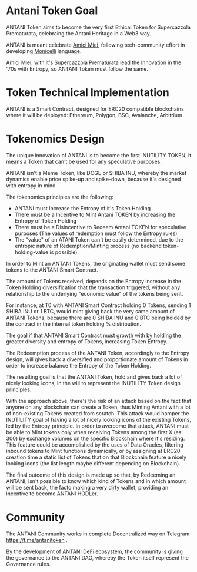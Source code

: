 # Antani Token Goal
ANTANI Token aims to become the very first Ethical Token for Supercazzola Prematurata, celebraing the Antani Heritage in a Web3 way.

ANTANI is meant celebrate [Amici Miei](https://en.wikipedia.org/wiki/My_Friends_(film)), following tech-community effort in developing [Monicelli](https://github.com/esseks/monicelli) language.

Amici Miei, with it's Supercazzola Prematurata lead the Innovation in the '70s with Entropy, so ANTANI Token must follow the same.

# Token Technical Implementation
ANTANI is a Smart Contract, designed for ERC20 compatible blockchains where it will be deployed: Ethereum, Polygon, BSC, Avalanche, Arbitrium

# Tokenomics Design
The unique innovation of ANTANI is to become the first INUTILITY TOKEN, it means a Token that can't be used for any speculative purposes.

ANTANI isn't a Meme Token, like DOGE or SHIBA INU, whereby the market dynamics enable price spike-up and spike-down, because it's designed with entropy in mind.

The tokenomics principles are the following:
- ANTANI must Increase the Entropy of it's Token Holding
- There must be a Incentive to Mint Antani TOKEN by increasing the Entropy of Token Holding
- There must be a Disincentive to Redeem Antani TOKEN for speculative purposes (The values of redemption must follow the Entropy rules)
- The "value" of an ATANI Token can't be easily determined, due to the entropic nature of Redemption/Minting process (no backend token-holding-value is possible)

In order to Mint an ANTANI Tokens, the originating wallet must send some tokens to the ANTANI Smart Contract.

The amount of Tokens received, depends on the Entropy increase in the Token Holding diversification that the transaction triggered, without any relationship to the underlying "economic value" of the tokens being sent.

For instance, at T0 with ANTANI Smart Contract holding 0 Tokens, sending 1 SHIBA INU or 1 BTC, would mint giving back the very same amount of ANTANI Tokens, because there are 0 SHIBA INU and 0 BTC being holded by the contract in the internal token holding % distribution.

The goal if that ANTANI Smart Contract must growth with by holding the greater diversity and entropy of Tokens, increasing Token Entropy.

The Redeemption process of the ANTANI Token,  accordingly to the Entropy design, will gives back a diversified and proportionate amount of Tokens in order to increase balance the Entropy of the Token Holding.

The resulting goal is that the ANTANI Token, hold and gives back a lot of nicely looking icons, in the will to represent the INUTILITY Token design principles.

With the approach above, there's the risk of an attack based on the fact that anyone on any blockchain can create a Token, thus Minting Antani with a lot of non-existing Tokens created from scratch. This attack would hamper the INUTILITY goal of having a lot of nicely looking icons of the existing Tokens, led by the Entropy principle. In order to avercome that attack, ANTANI must be able to Mint tokens only when receiving Tokens among the first X (es: 300) by exchange volumes on the specific Blockchain where it's residing. This feature could be accomplished by the uses of Data Oracles, filtering inbound tokens to Mint functions dynamically, or by assigning at ERC20 creation time a static list of Tokens that on that Blockchain feature a nicely looking icons (the list length maybe different depending on Blockchain).

The final outcome of this design is made up so that, by Redeeming an ANTANI, isn't possible to know which kind of Tokens and in which amount will be sent back, the facto making a very dirty wallet, providing an incentive to become ANTANI HODLer.


# Community
The ANTANI Community works in complete Decentralized way on Telegram https://t.me/antanitoken .

By the development of ANTANI DeFi ecosystem, the community is giving the governance to the ANTANI DAO, whereby the Token itself represent the Governance rules.
